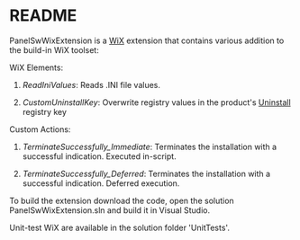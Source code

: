 # README #

PanelSwWixExtension is a [WiX](http://wixtoolset.org/) extension that contains various addition to the build-in WiX toolset:

WiX Elements:

1. *ReadIniValues*: Reads .INI file values.

1. *CustomUninstallKey*: Overwrite registry values in the product's [Uninstall](http://msdn.microsoft.com/en-us/library/aa372105%28v=vs.85%29.aspx) registry key


Custom Actions:

1. *TerminateSuccessfully_Immediate*: Terminates the installation with a successful indication. Executed in-script.

1. *TerminateSuccessfully_Deferred*: Terminates the installation with a successful indication. Deferred execution.

To build the extension download the code, open the solution PanelSwWixExtension.sln and build it in Visual Studio.

Unit-test WiX are available in the solution folder 'UnitTests'.